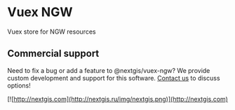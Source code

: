 # Vuex NGW

Vuex store for NGW resources

## Commercial support

Need to fix a bug or add a feature to @nextgis/vuex-ngw? We provide custom development and support for this software. [Contact us](http://nextgis.com/contact/) to discuss options!

[![http://nextgis.com](http://nextgis.ru/img/nextgis.png)](http://nextgis.com)
